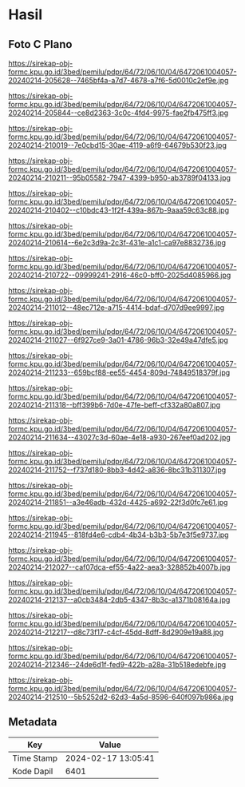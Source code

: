 # Hasil

## Foto C Plano

https://sirekap-obj-formc.kpu.go.id/3bed/pemilu/pdpr/64/72/06/10/04/6472061004057-20240214-205628--7465bf4a-a7d7-4678-a7f6-5d0010c2ef9e.jpg

https://sirekap-obj-formc.kpu.go.id/3bed/pemilu/pdpr/64/72/06/10/04/6472061004057-20240214-205844--ce8d2363-3c0c-4fd4-9975-fae2fb475ff3.jpg

https://sirekap-obj-formc.kpu.go.id/3bed/pemilu/pdpr/64/72/06/10/04/6472061004057-20240214-210019--7e0cbd15-30ae-4119-a6f9-64679b530f23.jpg

https://sirekap-obj-formc.kpu.go.id/3bed/pemilu/pdpr/64/72/06/10/04/6472061004057-20240214-210211--95b05582-7947-4399-b950-ab3789f04133.jpg

https://sirekap-obj-formc.kpu.go.id/3bed/pemilu/pdpr/64/72/06/10/04/6472061004057-20240214-210402--c10bdc43-1f2f-439a-867b-9aaa59c63c88.jpg

https://sirekap-obj-formc.kpu.go.id/3bed/pemilu/pdpr/64/72/06/10/04/6472061004057-20240214-210614--6e2c3d9a-2c3f-431e-a1c1-ca97e8832736.jpg

https://sirekap-obj-formc.kpu.go.id/3bed/pemilu/pdpr/64/72/06/10/04/6472061004057-20240214-210722--09999241-2916-46c0-bff0-2025d4085966.jpg

https://sirekap-obj-formc.kpu.go.id/3bed/pemilu/pdpr/64/72/06/10/04/6472061004057-20240214-211012--48ec712e-a715-4414-bdaf-d707d9ee9997.jpg

https://sirekap-obj-formc.kpu.go.id/3bed/pemilu/pdpr/64/72/06/10/04/6472061004057-20240214-211027--6f927ce9-3a01-4786-96b3-32e49a47dfe5.jpg

https://sirekap-obj-formc.kpu.go.id/3bed/pemilu/pdpr/64/72/06/10/04/6472061004057-20240214-211233--659bcf88-ee55-4454-809d-74849518379f.jpg

https://sirekap-obj-formc.kpu.go.id/3bed/pemilu/pdpr/64/72/06/10/04/6472061004057-20240214-211318--bff399b6-7d0e-47fe-beff-cf332a80a807.jpg

https://sirekap-obj-formc.kpu.go.id/3bed/pemilu/pdpr/64/72/06/10/04/6472061004057-20240214-211634--43027c3d-60ae-4e18-a930-267eef0ad202.jpg

https://sirekap-obj-formc.kpu.go.id/3bed/pemilu/pdpr/64/72/06/10/04/6472061004057-20240214-211752--f737d180-8bb3-4d42-a836-8bc31b311307.jpg

https://sirekap-obj-formc.kpu.go.id/3bed/pemilu/pdpr/64/72/06/10/04/6472061004057-20240214-211851--a3e46adb-432d-4425-a692-22f3d0fc7e61.jpg

https://sirekap-obj-formc.kpu.go.id/3bed/pemilu/pdpr/64/72/06/10/04/6472061004057-20240214-211945--818fd4e6-cdb4-4b34-b3b3-5b7e3f5e9737.jpg

https://sirekap-obj-formc.kpu.go.id/3bed/pemilu/pdpr/64/72/06/10/04/6472061004057-20240214-212027--caf07dca-ef55-4a22-aea3-328852b4007b.jpg

https://sirekap-obj-formc.kpu.go.id/3bed/pemilu/pdpr/64/72/06/10/04/6472061004057-20240214-212137--a0cb3484-2db5-4347-8b3c-a1371b08164a.jpg

https://sirekap-obj-formc.kpu.go.id/3bed/pemilu/pdpr/64/72/06/10/04/6472061004057-20240214-212217--d8c73f17-c4cf-45dd-8dff-8d2909e19a88.jpg

https://sirekap-obj-formc.kpu.go.id/3bed/pemilu/pdpr/64/72/06/10/04/6472061004057-20240214-212346--24de6d1f-fed9-422b-a28a-31b518edebfe.jpg

https://sirekap-obj-formc.kpu.go.id/3bed/pemilu/pdpr/64/72/06/10/04/6472061004057-20240214-212510--5b5252d2-62d3-4a5d-8596-640f097b986a.jpg


## Metadata

| Key        | Value               |
| ---------- | ------------------- |
| Time Stamp | 2024-02-17 13:05:41 |
| Kode Dapil | 6401                |



